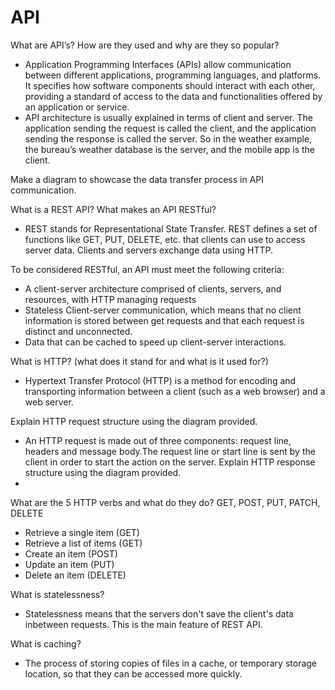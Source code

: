 # API

What are API’s? How are they used and why are they so popular?
- Application Programming Interfaces (APIs) allow communication between different applications, programming languages, and platforms. It specifies how software components should interact with each other, providing a standard of access to the data and functionalities offered by an application or service. 
- API architecture is usually explained in terms of client and server. The application sending the request is called the client, and the application sending the response is called the server. So in the weather example, the bureau’s weather database is the server, and the mobile app is the client. 


Make a diagram to showcase the data transfer process in API communication.

What is a REST API? What makes an API RESTful?
- REST stands for Representational State Transfer. REST defines a set of functions like GET, PUT, DELETE, etc. that clients can use to access server data. Clients and servers exchange data using HTTP.

To be considered RESTful, an API must meet the following criteria:
- A client-server architecture comprised of clients, servers, and resources, with HTTP managing requests
- Stateless Client-server communication, which means that no client information is stored between get requests and that each request is distinct and unconnected.
- Data that can be cached to speed up client-server interactions.

What is HTTP? (what does it stand for and what is it used for?)
- Hypertext Transfer Protocol (HTTP) is a method for encoding and transporting information between a client (such as a web browser) and a web server. 

Explain HTTP request structure using the diagram provided.
- An HTTP request is made out of three components: request line, headers and message body.The request line or start line is sent by the client in order to start the action on the server. 
Explain HTTP response structure using the diagram provided.
- 

What are the 5 HTTP verbs and what do they do? GET, POST, PUT, PATCH, DELETE
- Retrieve a single item (GET)
- Retrieve a list of items (GET)
- Create an item (POST)
- Update an item (PUT)
- Delete an item (DELETE)

What is statelessness?
- Statelessness means that the servers don't save the client's data inbetween requests. This is the main feature of REST API. 

What is caching?
- The process of storing copies of files in a cache, or temporary storage location, so that they can be accessed more quickly.
